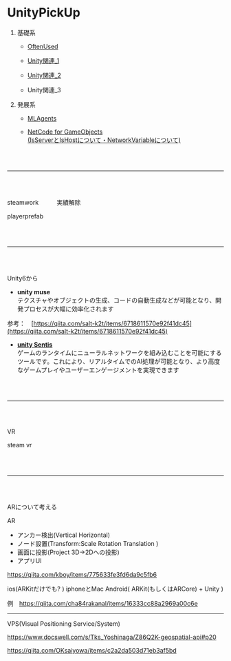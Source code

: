 # UnityPickUp
   
   1. 基礎系
      - [OftenUsed](3_1_0_OftenUsed/3_0_OftenUsed.md)

      - [Unity関連_1](3_1_1_Other/3_1_Other.md)

      - [Unity関連_2](3_1_2_Other/3_1_2_Other.md)

      - Unity関連_3

   2. 発展系
      - [MLAgents](3_3_MLAgents/3_0_MLAgents.md)

      -  <a href="https://drive.google.com/drive/folders/1gUOwsJvWfTcIOitGhQpPudrnVWQn3IiW" target="_blank">NetCode for GameObjects</a>  
       [(IsServerとIsHostについて・NetworkVariableについて)](Host_Server.md)


<br>
<br>

---

<br>
<br>

steamwork　　　実績解除

playerprefab

<br>
<br>

---

<br>
<br>

Unity6から

+ **unity muse**  
テクスチャやオブジェクトの生成、コードの自動生成などが可能となり、開発プロセスが大幅に効率化されます

参考：　[https://qiita.com/salt-k2t/items/6718611570e92f41dc45](https://qiita.com/salt-k2t/items/6718611570e92f41dc45)

+ [**unity Sentis**](UnitySentis/Sentis.md)   
ゲームのランタイムにニューラルネットワークを組み込むことを可能にするツールです。これにより、リアルタイムでのAI処理が可能となり、より高度なゲームプレイやユーザーエンゲージメントを実現できます

<br>
<br>

----

<br>
<br>

VR

steam vr

<br>
<br>

----

<br>
<br>

ARについて考える  




AR
+ アンカー検出(Vertical Horizontal)
+ ノード設置(Transform:Scale Rotation Translation ) 
+ 画面に投影(Project 3D→2Dへの投影)
+ アプリUI

https://qiita.com/kboy/items/775633fe3fd6da9c5fb6

ios(ARKitだけでも? )  iphoneとMac
Android( ARKit(もしくはARCore) + Unity  )

例　https://qiita.com/cha84rakanal/items/16333cc88a2969a00c6e

---

VPS(Visual Positioning Service/System)

https://www.docswell.com/s/Tks_Yoshinaga/Z86Q2K-geospatial-api#p20


https://qiita.com/OKsaiyowa/items/c2a2da503d71eb3af5bd